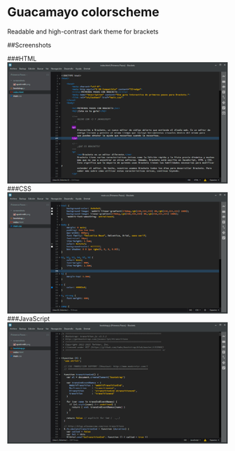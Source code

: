 # Guacamayo colorscheme
Readable and high-contrast dark theme for brackets

##Screenshots

###HTML
![HTML Screenshot](screenshots/html.png)
###CSS
![CSS Screenshot](screenshots/css.png)
###JavaScript
![JavaScript Screenshot](screenshots/js.png)
